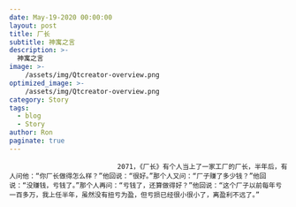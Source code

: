 ```yaml
---
date: May-19-2020 00:00:00
layout: post
title: 厂长
subtitle: 神寓之言
description: >-
  神寓之言
image: >-
    /assets/img/Qtcreator-overview.png
optimized_image: >-
    /assets/img/Qtcreator-overview.png
category: Story
tags:
  - blog
  - Story
author: Ron
paginate: true
---
```


							　　2071，《厂长》有个人当上了一家工厂的厂长，半年后，有人问他：“你厂长做得怎么样？”他回说：“很好。”那个人又问：“厂子赚了多少钱？”他回说：“没赚钱，亏钱了。”那个人再问：“亏钱了，还算做得好？”他回说：“这个厂子以前每年亏一百多万，我上任半年，虽然没有扭亏为盈，但亏损已经很小很小了，离盈利不远了。”
							
							
						